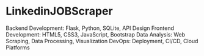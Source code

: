 # LinkedinJOBScraper
Backend Development: Flask, Python, SQLite, API Design  Frontend Development: HTML5, CSS3, JavaScript, Bootstrap  Data Analysis: Web Scraping, Data Processing, Visualization  DevOps: Deployment, CI/CD, Cloud Platforms
